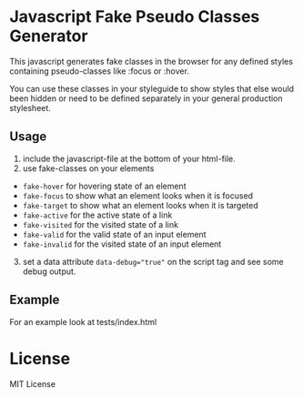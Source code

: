 # Javascript Fake Pseudo Classes Generator
This javascript generates fake classes in the browser for any defined styles containing pseudo-classes like :focus or :hover.

You can use these classes in your styleguide to show styles that else would been hidden or need to be defined separately in your general production stylesheet.

## Usage
1. include the javascript-file at the bottom of your html-file.
2. use fake-classes on your elements
* `fake-hover` for hovering state of an element
* `fake-focus` to show what an element looks when it is focused
* `fake-target` to show what an element looks when it is targeted
* `fake-active` for the active state of a link
* `fake-visited` for the visited state of a link
* `fake-valid` for the valid state of an input element
* `fake-invalid` for the visited state of an input element
3. set a data attribute `data-debug="true"` on the script tag and see some debug output.

## Example
For an example look at tests/index.html

# License
MIT License